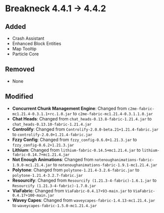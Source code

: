 # Breakneck 4.4.1 -> 4.4.2

## Added

- Crash Assistant
- Enhanced Block Entities
- Map Tooltip
- Particle Core
## Removed
- None
## Modified

- **Concurrent Chunk Management Engine**: Changed from `c2me-fabric-mc1.21.4-0.3.1.1+rc.1.0.jar` to `c2me-fabric-mc1.21.4-0.3.1.1.0.jar`
- **Chat Heads**: Changed from `chat_heads-0.13.8-fabric-1.21.4.jar` to `chat_heads-0.13.10-fabric-1.21.4.jar`
- **Controlify**: Changed from `Controlify-2.0.0-beta.21+1.21.4-fabric.jar` to `controlify-2.0.0+1.21.4-fabric.jar`
- **Fzzy Config**: Changed from `fzzy_config-0.6.0+1.21.3.jar` to `fzzy_config-0.6.2+1.21.3.jar`
- **Lithium**: Changed from `lithium-fabric-0.14.5+mc1.21.4.jar` to `lithium-fabric-0.14.7+mc1.21.4.jar`
- **Not Enough Animations**: Changed from `notenoughanimations-fabric-1.9.0-mc1.21.4.jar` to `notenoughanimations-fabric-1.9.1-mc1.21.4.jar`
- **Polytone**: Changed from `polytone-1.21.4-3.2.6-fabric.jar` to `polytone-1.21.4-3.2.7-fabric.jar`
- **Resourcify**: Changed from `Resourcify (1.21.3-4-fabric)-1.6.1.jar` to `Resourcify (1.21.3-4-fabric)-1.7.0.jar`
- **ViaFabric**: Changed from `ViaFabric-0.4.17+93-main.jar` to `ViaFabric-0.4.17+100-main.jar`
- **Wavey Capes**: Changed from `waveycapes-fabric-1.4.13-mc1.21.4.jar` to `waveycapes-fabric-1.5.0-mc1.21.4.jar`